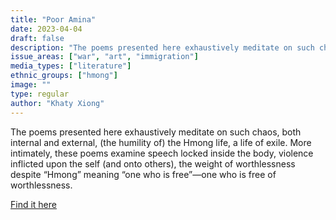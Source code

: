 ```yaml
---
title: "Poor Amina"
date: 2023-04-04
draft: false
description: "The poems presented here exhaustively meditate on such chaos, both internal and external, (the humility of) the Hmong life, a life of exile. More intimately, these poems examine speech locked inside the body, violence inflicted upon the self (and onto others), the weight of worthlessness despite “Hmong” meaning “one who is free”—one who is free of worthlessness."
issue_areas: ["war", "art", "immigration"]
media_types: ["literature"]
ethnic_groups: ["hmong"]
image: ""
type: regular
author: "Khaty Xiong"
---
```


The poems presented here exhaustively meditate on such chaos, both internal and external, (the humility of) the Hmong life, a life of exile. More intimately, these poems examine speech locked inside the body, violence inflicted upon the self (and onto others), the weight of worthlessness despite “Hmong” meaning “one who is free”—one who is free of worthlessness.

[Find it here](https://www.thebind.net/blog/khatyxiong-pooranima)
